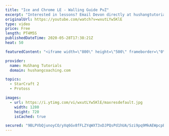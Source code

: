 ```yaml
---
title: "Ice and Chrome LE - Walling Guide PvZ"
excerpt: "Interested in lessons? Email Devon directly at hushangtutorials@outlook.com ------------------------------------------------------------------------------------------------------- Want to support HuShang Tutorials directly? Patreon is a website where you can contribute a monthly donation that will help"
originalUrl: https://youtube.com/watch?v=wxutLYw5KlE
type: video
price: Free
length: PT4M5S
publishedDateTime: 2020-05-28T17:38:21Z
heat: 50

featuredContent: "<iframe width=\"800\" height=\"500\" frameborder=\"0\" src=\"https://www.youtube.com/embed/wxutLYw5KlE\" allow=\"accelerometer; autoplay; encrypted-media; gyroscope; picture-in-picture\" allowfullscreen></iframe>"

provider:
  name: HuShang Tutorials
  domain: hushangcoaching.com

topics:
  - StarCraft 2
  - Protoss

images:
  - url: https://i.ytimg.com/vi/wxutLYw5KlE/maxresdefault.jpg
    width: 1280
    height: 720
    isCached: true

secured: "9BLPVbQjunoyCO/yXq6Gv8fFLZYqWXT3xDJPQsPd1hUA/Szi9pq9MkAEWpcpB3EEc7jD3s5I9m2IpXsIVRnhLF5EfkZd6mRfL+UBHJssWp7hC86KKkV4VTh7MM73r4w7A+/IaF4cWBS7KdtB3sh0/erMM6sfi0rnFDSaW3aIVvpwNM8Sy+7uLtu0L5fLlL7G/Gwl+7HvCKihXbMP73qlp9HcKfFx51C/+ROtZ0ht8daEAcJ5EmlWXpkTSpEBsFbTJakwrOlcekv5owhCSArnKGIlOnw0wFX1KRV+WKR7M8xmtSyDq0BXBbOS2uFfw2PvyJDzK/hbqTfmUFySGC3LRHtZScP8lFaRO/tnF/LVGY4gZwiYctnkEktdTrMr0JxDtlou5kMoBQMrE1OVu73sn4YgFnU54wSvkHabuMo34Ec=;qtDTaMKkL01/5I2YtxVyDA=="
---
```



